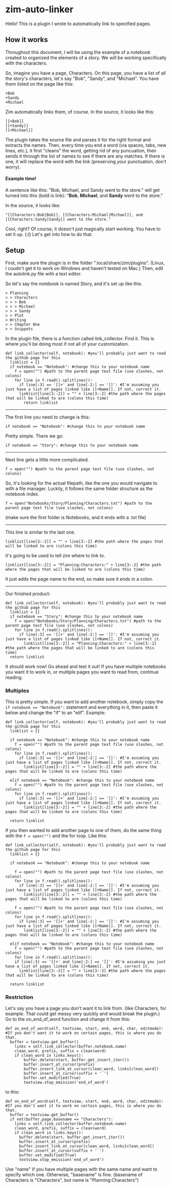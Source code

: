 # zim-auto-linker
Hello! This is a plugin I wrote to automatically link to specified pages.

## How it works
Throughout this document, I will be using the example of a notebook created to organized the elements of a story. We will be working specifically with the characters.

So, imagine you have a page, Characters. On this page, you have a list of all the story's characters, let's say "Bob", "Sandy", and "Michael".
You have them listed on the page like this:
~~~
+Bob    
+Sandy     
+Michael 
~~~

Zim automatically links them, of course. In the source, it looks like this:
```
[[+Bob]]
[[+Sandy]]
[[+Michael]]
```
The plugin takes the source file and parses it for the right format and extracts the names. Then, every time you end a word (via spaces, tabs, new lines, etc.), it first "cleans" the word, getting rid of any puncuation, then sends it through the list of names to see if there are any matches. If there is one, it will replace the word with the link (preserving your punctuation, don't worry).

#### Example time!
A sentence like this: "Bob, Michael, and Sandy went to the store."
will get turned into this (bold is link): "__Bob__, __Michael__, and __Sandy__ went to the store."

In the source, it looks like:
~~~
"[[Characters:Bob|Bob]], [[Characters:Michael|Michael]], and [[Characters:Sandy|Sandy]] went to the store."
~~~
Cool, right?
Of course, it doesn't just magically start working. You have to set it up. (:() Let's get into how to do that.

## Setup
First, make sure the plugin is in the folder ".local/share/zim/plugins". (Linux, I coudn't get it to work on Windows and haven't tested on Mac.) Then, edit the autolink.py file with a text editor.

So let's say the notebook is named Story, and it's set up like this.
```
> Planning
> > Characters
> > > Bob
> > > Michael
> > > Sandy
> > Plot
> Writing
> > CHapter One
> > Snippets
```
In the plugin file, there is a function called link_collector. Find it. This is where you'll be doing most if not all of your customization.
```
def link_collector(self, notebook): #you'll probably just want to read the github page for this
  linklist = {}
  if notebook == "Notebook": #change this to your notebook name
    f = open("") #path to the parent page text file (use slashes, not colons)
    for line in f.read().splitlines():
      if line[:3] == '[[+' and line[-2:] == ']]': #I'm assuming you just have a list of pages linked like [[+Name]]. If not, correct it.
      linklist[line[3:-2]] = "" + line[3:-2] #the path where the pages that will be linked to are (colons this time)
		return linklist
```

---

The first line you need to change is this:
```
if notebook == "Notebook": #change this to your notebook name
```
Pretty simple. There we go:
```
if notebook == "Story": #change this to your notebook name
```

---

Next line gets a little more complicated.
```
f = open("") #path to the parent page text file (use slashes, not colons)
```
So, it's looking for the actual filepath, like the one you would navigate to with a file manager. Luckily, it follows the same folder structure as the notebook index. 
```
f = open("Notebooks/Story/Planning/Characters.txt") #path to the parent page text file (use slashes, not colons)
```
(make sure the first folder is Notebooks, and it ends with a .txt file)

---

This line is similar to the last one.
```
linklist[line[3:-2]] = "" + line[3:-2] #the path where the pages that will be linked to are (colons this time)
```
It's going to be used to tell zim where to link to.
```
linklist[line[3:-2]] = "Planning:Characters:" + line[3:-2] #the path where the pages that will be linked to are (colons this time)
```
It just adds the page name to the end, so make sure it ends in a colon.

---

Our finished product:
```
def link_collector(self, notebook): #you'll probably just want to read the github page for this
  linklist = {}
  if notebook == "Story": #change this to your notebook name
    f = open("Notebooks/Story/Planning/Characters.txt") #path to the parent page text file (use slashes, not colons)
    for line in f.read().splitlines():
      if line[:3] == '[[+' and line[-2:] == ']]': #I'm assuming you just have a list of pages linked like [[+Name]]. If not, correct it.
        linklist[line[3:-2]] = "Planning:Characters:" + line[3:-2] #the path where the pages that will be linked to are (colons this time)
  return linklist
```

It should work now! Go ahead and test it out! If you have multiple notebooks you want it to work in, or multiple pages you want to read from, continue reading.

### Multiples
This is pretty simple. If you want to add another notebook, simply copy the ```if notebook == "Notebook":``` statement and everything in it, then paste it below and change the "if" to an "elif". Example:
```
def link_collector(self, notebook): #you'll probably just want to read the github page for this
  linklist = {}
    
  if notebook == "Notebook": #change this to your notebook name
    f = open("") #path to the parent page text file (use slashes, not colons)
    for line in f.read().splitlines():
      if line[:3] == '[[+' and line[-2:] == ']]': #I'm assuming you just have a list of pages linked like [[+Name]]. If not, correct it.
        linklist[line[3:-2]] = "" + line[3:-2] #the path where the pages that will be linked to are (colons this time)
          
  elif notebook == "Notebook": #change this to your notebook name
    f = open("") #path to the parent page text file (use slashes, not colons)
    for line in f.read().splitlines():
      if line[:3] == '[[+' and line[-2:] == ']]': #I'm assuming you just have a list of pages linked like [[+Name]]. If not, correct it.
        linklist[line[3:-2]] = "" + line[3:-2] #the path where the pages that will be linked to are (colons this time)
          
  return linklist
```
If you then wanted to add another page to one of them, do the same thing with the ```f = open("")``` and the for loop. Like this:
```
def link_collector(self, notebook): #you'll probably just want to read the github page for this
  linklist = {}
    
  if notebook == "Notebook": #change this to your notebook name
    
    f = open("") #path to the parent page text file (use slashes, not colons)
    for line in f.read().splitlines():
      if line[:3] == '[[+' and line[-2:] == ']]': #I'm assuming you just have a list of pages linked like [[+Name]]. If not, correct it.
        linklist[line[3:-2]] = "" + line[3:-2] #the path where the pages that will be linked to are (colons this time)
          
    f = open("") #path to the parent page text file (use slashes, not colons)
    for line in f.read().splitlines():
      if line[:3] == '[[+' and line[-2:] == ']]': #I'm assuming you just have a list of pages linked like [[+Name]]. If not, correct it.
        linklist[line[3:-2]] = "" + line[3:-2] #the path where the pages that will be linked to are (colons this time)
          
  elif notebook == "Notebook": #change this to your notebook name
    f = open("") #path to the parent page text file (use slashes, not colons)
    for line in f.read().splitlines():
    if line[:3] == '[[+' and line[-2:] == ']]': #I'm assuming you just have a list of pages linked like [[+Name]]. If not, correct it.
      linklist[line[3:-2]] = "" + line[3:-2] #the path where the pages that will be linked to are (colons this time)
          
  return linklist
```

### Restriction
Let's say you have a page you don't want it to link from. (like Characters, for example. That could get messy very quickly and would break the plugin.) Go to the on_end_of_word function and change it from this:
```
def on_end_of_word(self, textview, start, end, word, char, editmode): #If you don't want it to work on certain pages, this is where you do that.
  buffer = textview.get_buffer() 
	links = self.link_collector(buffer.notebook.name)
	clean_word, prefix, suffix = clean(word)
	if clean_word in links.keys():
		buffer.delete(start, buffer.get_insert_iter())
		buffer.insert_at_cursor(prefix)
		buffer.insert_link_at_cursor(clean_word, links[clean_word])
		buffer.insert_at_cursor(suffix + ' ')
		buffer.set_modified(True)
		textview.stop_emission('end_of_word')
```
to this:
```
def on_end_of_word(self, textview, start, end, word, char, editmode): #If you don't want it to work on certain pages, this is where you do that.
  buffer = textview.get_buffer() 
  if not(buffer.page.basename == "Characters"):
    links = self.link_collector(buffer.notebook.name)
    clean_word, prefix, suffix = clean(word)
    if clean_word in links.keys():
      buffer.delete(start, buffer.get_insert_iter())
      buffer.insert_at_cursor(prefix)
      buffer.insert_link_at_cursor(clean_word, links[clean_word])
      buffer.insert_at_cursor(suffix + ' ')
      buffer.set_modified(True)
      textview.stop_emission('end_of_word')
```
Use "name" if you have multiple pages with the same name and want to specify which one. Otherwise, "basename" is fine. (basename of Characters is "Characters", but name is "Planning:Characters")
